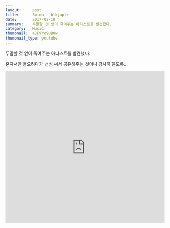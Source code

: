 ```yaml
---
layout:     post
title:      Smino - blkjuptr
date:       2017-02-10
summary:    두말할 것 없이 죽여주는 아티스트를 발견했다.
category:   Music
thumbnail:  aJF9ro9UB0w
thumbnail_type: youtube
---
```


두말할 것 없이 죽여주는 아티스트를 발견했다.

혼자서만 들으려다가 선심 써서 공유해주는 것이니 감사히 듣도록...

<iframe width="100%" height="480" src="https://www.youtube.com/embed/aJF9ro9UB0w" frameborder="0" allowfullscreen=""></iframe>
